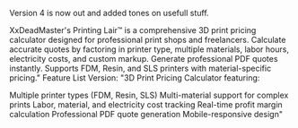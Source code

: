 Version 4 is now out and added tones on usefull stuff. 

XxDeadMaster's Printing Lair™ is a comprehensive 3D print pricing calculator designed for professional print shops and freelancers. Calculate accurate quotes by factoring in printer type, multiple materials, labor hours, electricity costs, and custom markup. Generate professional PDF quotes instantly. Supports FDM, Resin, and SLS printers with material-specific pricing."
Feature List Version:
"3D Print Pricing Calculator featuring:

Multiple printer types (FDM, Resin, SLS)
Multi-material support for complex prints
Labor, material, and electricity cost tracking
Real-time profit margin calculation
Professional PDF quote generation
Mobile-responsive design"
